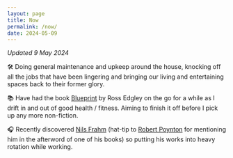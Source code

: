 ```yaml
---
layout: page
title: Now
permalink: /now/
date: 2024-05-09
---
```


_Updated 9 May 2024_

🛠️ Doing general maintenance and upkeep around the house, knocking off all the jobs that have been lingering and bringing our living and entertaining spaces back to their former glory.

📚 Have had the book [Blueprint](https://www.kobo.com/au/en/ebook/blueprint-build-a-bulletproof-body-for-extreme-adventure-in-365-days) by Ross Edgley on the go for a while as I drift in and out of good health / fitness. Aiming to finish it off before I pick up any more non-fiction.

🎧 Recently discovered [Nils Frahm](https://www.nilsfrahm.com/) (hat-tip to [Robert Poynton](https://robertpoynton.com/) for mentioning him in the afterword of one of his books) so putting his works into heavy rotation while working.
